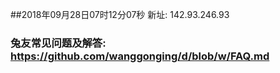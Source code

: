 ##2018年09月28日07时12分07秒 新址: 142.93.246.93
### 兔友常见问题及解答: https://github.com/wanggonging/d/blob/w/FAQ.md
